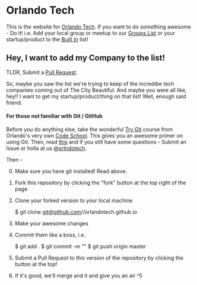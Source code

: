 # Orlando Tech

This is the website for [Orlando Tech](http://orlandote.ch). If you want to do something awesome - Do it! i.e. Add your local group or meetup to our [Groups List](http://orlandote.ch/groups) or your startup/product to the [Built In](http://orlandote.ch) list!


## Hey, I want to add my Company to the list!
TLDR, Submit a [Pull Request](http://github.com/orlandotech/orlandotech.github.io/pulls).

So, maybe you saw the list we're trying to keep of the incredibe tech companies coming out of The City Beautiful. And maybe you were all like, hey!! I want to get my startup/product/thing on that list! Well, enough said friend.

#### For those not familiar with Git / GitHub
Before you do anything else, take the wonderful [Try Git](http://try.github.com) course from Orlando's very own [Code School](http://codeschool.com). This gives you an awesome primer on using Git. Then, read [this](https://help.github.com/articles/set-up-git) and if you still have some questions - Submit an Issue or holla at us [@orlndotech](http://twitter.com/orlndotech).

Then -

  0. Make sure you have git installed! Read above.
  
  1. Fork this repository by clicking the "fork" button at the top right of the page
  
  2. Clone your forked version to your local machine
        
        $ git clone git@github.com/<your username>/orlandotech.github.io
        
  3. Make your awesome changes
  
  4. Commit them like a boss, i.e.
    
    	$ git add .
    	$ git commit -m "<leave a nice commit message for everyone>"
    	$ git push origin master
  
  5. Submit a Pull Request to this version of the repository by clicking the button at the top!
  
  6. If it's good, we'll merge and it and give you an air ^5